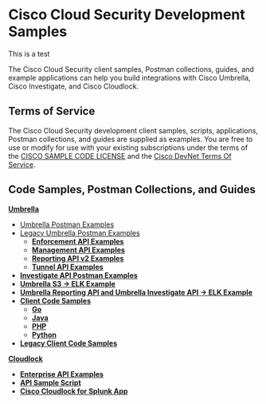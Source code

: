 # Cisco Cloud Security Development Samples

This is a test

The Cisco Cloud Security client samples, Postman collections, guides, and example applications can help you build integrations with Cisco Umbrella, Cisco Investigate, and Cisco Cloudlock.

## Terms of Service

The Cisco Cloud Security development client samples, scripts, applications, Postman collections, and guides are supplied as examples. You are free to use or modify for use with your existing subscriptions under the terms of the [CISCO SAMPLE CODE LICENSE](https://github.com/CiscoDevNet/cloud-security/blob/master/LICENSE) and the [Cisco DevNet Terms Of Service](https://developer.cisco.com/site/license/terms-and-conditions/).

## Code Samples, Postman Collections, and Guides

[**Umbrella**](https://github.com/CiscoDevNet/cloud-security/tree/master/Umbrella)
* [Umbrella Postman Examples](https://github.com/CiscoDevNet/cloud-security/tree/master/Umbrella/PostmanExamples/README.md)
* [Legacy Umbrella Postman Examples](https://github.com/CiscoDevNet/cloud-security/tree/master/Umbrella/PostmanExamples/legacy)
  * [**Enforcement API Examples**](https://github.com/CiscoDevNet/cloud-security/tree/master/Umbrella/PostmanExamples/legacy/EnforcementAPI)
  * [**Management API Examples**](https://github.com/CiscoDevNet/cloud-security/tree/master/Umbrella/PostmanExamples/legacy/ManagementAPIs)
  * [**Reporting API v2 Examples**](https://github.com/CiscoDevNet/cloud-security/tree/master/Umbrella/PostmanExamples/legacy/ReportingAPIv2)
  * [**Tunnel API Examples**](https://github.com/CiscoDevNet/cloud-security/tree/master/Umbrella/PostmanExamples/legacy/TunnelAPI)
* [**Investigate API Postman Examples**](https://github.com/CiscoDevNet/cloud-security/tree/master/Umbrella/PostmanExamples/InvestigateAPI)
* [**Umbrella S3 -> ELK Example**](https://github.com/CiscoDevNet/cloud-security/tree/master/Umbrella/Samples/Reports/S3-ELK-Example)
* [**Umbrella Reporting API and Umbrella Investigate API -> ELK Example**](https://github.com/CiscoDevNet/cloud-security/tree/master/Umbrella/Samples/Reports/Reporting-and-Investigate-APIs-ELK)
* [**Client Code Samples**](https://github.com/CiscoDevNet/cloud-security/tree/master/Umbrella/Samples/Auth/client-samples/README.md)
  * [**Go**](https://github.com/CiscoDevNet/cloud-security/tree/master/Umbrella/Samples/Auth/client-samples/golang/)
  * [**Java**](https://github.com/CiscoDevNet/cloud-security/tree/master/Umbrella/Samples/Auth/client-samples/java/)
  * [**PHP**](https://github.com/CiscoDevNet/cloud-security/tree/master/Umbrella/Samples/Auth/client-samples/php/)
  * [**Python**](https://github.com/CiscoDevNet/cloud-security/tree/master/Umbrella/Samples/Auth/client-samples/python/)
* [**Legacy Client Code Samples**](https://github.com/CiscoDevNet/cloud-security/tree/master/Umbrella/Samples/Auth/client-samples/legacy/)

[**Cloudlock**](https://github.com/CiscoDevNet/cloud-security/tree/master/Cloudlock)

* [**Enterprise API Examples**](https://github.com/CiscoDevNet/cloud-security/tree/master/Cloudlock/PostmanExamples)
* [**API Sample Script**](https://github.com/CiscoDevNet/cloud-security/tree/master/Cloudlock/Sample%20Scripts)
* [**Cisco Cloudlock for Splunk App**](https://github.com/CiscoDevNet/cloud-security/tree/master/Cloudlock/Splunk/Cisco%20Cloudlock%20Splunk%20App)
